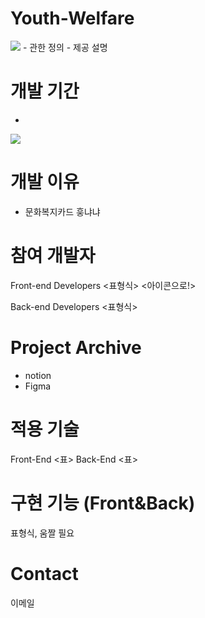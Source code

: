 # Youth-Welfare

<img src="https://img.shields.io/badge/Youth-blueWelfare-blue?style=flat-square&logo=&logoColor=white"/>
- 관한 정의
- 제공 설명

# 개발 기간

-
<img src="http://mazandi.herokuapp.com/api?handle=nyongone&theme=cold"/>

# 개발 이유

 - 문화복지카드 훙냐냐

# 참여 개발자

Front-end Developers
<표형식>
<아이콘으로!>

Back-end Developers
<표형식>

# Project Archive

- notion
- Figma

# 적용 기술

Front-End
<표>
Back-End
<표>

# 구현 기능 (Front&Back)

표형식, 움짤 필요

# Contact

이메일

